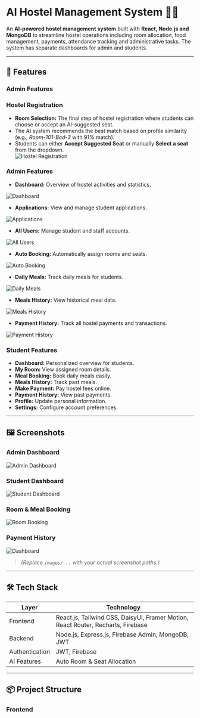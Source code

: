 # AI Hostel Management System 🏨🤖

An **AI-powered hostel management system** built with **React, Node.js and MongoDB** to streamline hostel operations including room allocation, food management, payments, attendance tracking and administrative tasks. The system has separate dashboards for admin and students.

---

## 🚀 Features
### Admin Features

### Hostel Registration
- **Room Selection:** The final step of hostel registration where students can choose or accept an AI-suggested seat.  
- The AI system recommends the best match based on profile similarity (e.g., *Room-101-Bed-3* with 91% match).  
- Students can either **Accept Suggested Seat** or manually **Select a seat** from the dropdown.  
  ![Hostel Registration](https://i.ibb.co.com/gZCY2N8n/Screenshot-2025-09-25-203220.png)


### Admin Features
- **Dashboard:** Overview of hostel activities and statistics.  
  
![Dashboard](https://i.ibb.co/9HZDqn2R/dashboard.png)

- **Applications:** View and manage student applications.  
  
![Applications](https://i.ibb.co/ksPnyhVz/application.png)

- **All Users:** Manage student and staff accounts.  
  
![All Users](https://i.ibb.co/0pfMwmK0/all-user.png)

- **Auto Booking:** Automatically assign rooms and seats.  
  
![Auto Booking](https://i.ibb.co/fY5qbLVP/auto-booking.png)

- **Daily Meals:** Track daily meals for students.  
  
![Daily Meals](https://i.ibb.co/XZsSbrHX/daily-meals.png)

- **Meals History:** View historical meal data.  
  
![Meals History](https://i.ibb.co/G38vsS9y/daily-meal-history.png)

- **Payment History:** Track all hostel payments and transactions.  

![Payment History](https://i.ibb.co/k2W6xjWr/payment.png)


### Student Features
- **Dashboard:** Personalized overview for students.  
- **My Room:** View assigned room details.  
- **Meal Booking:** Book daily meals easily.  
- **Meals History:** Track past meals.  
- **Make Payment:** Pay hostel fees online.  
- **Payment History:** View past payments.  
- **Profile:** Update personal information.  
- **Settings:** Configure account preferences.  

---

## 🖼️ Screenshots

### Admin Dashboard
![Admin Dashboard](images/admin_dashboard.png)

### Student Dashboard
![Student Dashboard](images/student_dashboard.png)

### Room & Meal Booking
![Room Booking](images/room_booking.png)

### Payment History

![Dashboard](https://i.ibb.co.com/k2W6xjWr/payment.png)

> *(Replace `images/...` with your actual screenshot paths.)*

---

## 🛠️ Tech Stack

| Layer       | Technology |
|------------|------------|
| Frontend   | React.js, Tailwind CSS, DaisyUI, Framer Motion, React Router, Recharts, Firebase |
| Backend    | Node.js, Express.js, Firebase Admin, MongoDB, JWT |
| Authentication | JWT, Firebase |
| AI Features | Auto Room & Seat Allocation |

---

## 📦 Project Structure

### Frontend
